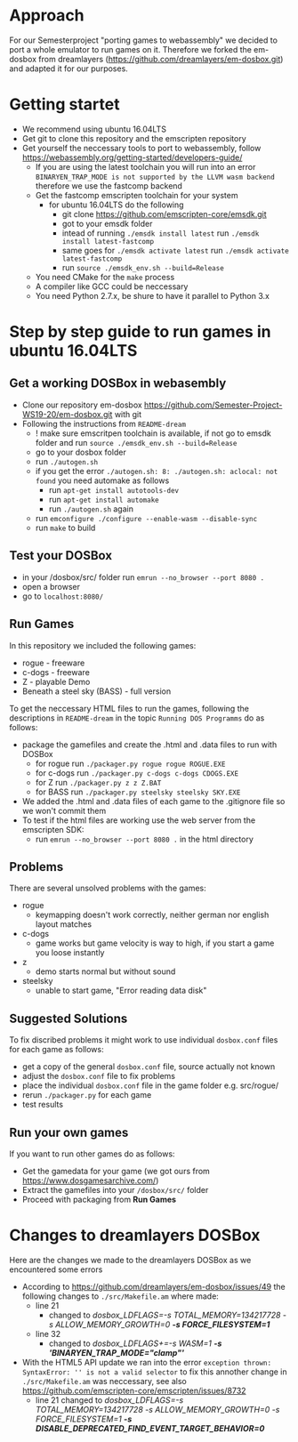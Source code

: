 # Approach

For our Semesterproject "porting games to webassembly" we decided to port a whole emulator to run games on it. Therefore we forked the em-dosbox from dreamlayers (https://github.com/dreamlayers/em-dosbox.git) and adapted it for our purposes.


# Getting startet

* We recommend using ubuntu 16.04LTS
* Get git to clone this repository and the emscripten repository
* Get yourself the neccessary tools to port to webassembly, follow https://webassembly.org/getting-started/developers-guide/
  * If you are using the latest toolchain you will run into an error ```BINARYEN_TRAP_MODE is not supported by the LLVM wasm backend``` therefore we use the fastcomp backend
  * Get the fastcomp emscripten toolchain for your system
    * for ubuntu 16.04LTS do the following
      * git clone https://github.com/emscripten-core/emsdk.git
      * got to your emsdk folder
      * intead of running ```./emsdk install latest``` run ```./emsdk install latest-fastcomp```
      * same goes for ```./emsdk activate latest``` run ```./emsdk activate latest-fastcomp```
      * run ```source ./emsdk_env.sh --build=Release```
  * You need CMake for the ```make``` process
  * A compiler like GCC could be neccessary
  * You need Python 2.7.x, be shure to have it parallel to Python 3.x


# Step by step guide to run games in ubuntu 16.04LTS

## Get a working DOSBox in webasembly
* Clone our repository em-dosbox https://github.com/Semester-Project-WS19-20/em-dosbox.git with git
* Following the instructions from `README-dream`
  * ! make sure emscritpen toolchain is available, if not go to emsdk folder and run ```source ./emsdk_env.sh --build=Release```
  * go to your dosbox folder
  * run ```./autogen.sh```
  * if you get the error ```./autogen.sh: 8: ./autogen.sh: aclocal: not found``` you need automake as follows
    * run ```apt-get install autotools-dev```
    * run ```apt-get install automake```
    * run ```./autogen.sh``` again
  * run ```emconfigure ./configure --enable-wasm --disable-sync```
  * run ```make``` to build

## Test your DOSBox
* in your /dosbox/src/ folder run ```emrun --no_browser --port 8080 .```
* open a browser
* go to `localhost:8080/`

## Run Games
In this repository we included the following games:

* rogue - freeware
* c-dogs - freeware
* Z - playable Demo
* Beneath a steel sky (BASS) - full version

To get the neccessary HTML files to run the games, following the descriptions in `README-dream` in the topic `Running DOS Programms` do as follows:
* package the gamefiles and create the .html and .data files to run with DOSBox
  * for rogue run ```./packager.py rogue rogue ROGUE.EXE```
  * for c-dogs run ```./packager.py c-dogs c-dogs CDOGS.EXE```
  * for Z run ```./packager.py z z Z.BAT```
  * for BASS run ```./packager.py steelsky steelsky SKY.EXE```
* We added the .html and .data files of each game to the .gitignore file so we won't commit them
* To test if the html files are working use the web server from the emscripten SDK:
  * run ```emrun --no_browser --port 8080 .``` in the html directory

## Problems
There are several unsolved problems with the games:
* rogue
  * keymapping doesn't work correctly, neither german nor english layout matches
* c-dogs
  * game works but game velocity is way to high, if you start a game you loose instantly
* z
  * demo starts normal but without sound
* steelsky
  * unable to start game, "Error reading data disk"

## Suggested Solutions
To fix discribed problems it might work to use individual `dosbox.conf` files for each game as follows:
* get a copy of the general `dosbox.conf` file, source actually not known
* adjust the `dosbox.conf` file to fix problems
* place the individual `dosbox.conf` file in the game folder e.g. src/rogue/
* rerun `./packager.py` for each game
* test results

## Run your own games
If you want to run other games do as follows:
* Get the gamedata for your game (we got ours from https://www.dosgamesarchive.com/)
* Extract the gamefiles into your `/dosbox/src/` folder
* Proceed with packaging from **Run Games**


# Changes to dreamlayers DOSBox

Here are the changes we made to the dreamlayers DOSBox as we encountered some errors
 
* According to https://github.com/dreamlayers/em-dosbox/issues/49 the following changes to ```./src/Makefile.am``` where made:
  * line 21
    * changed to _dosbox_LDFLAGS=-s TOTAL_MEMORY=134217728 -s ALLOW_MEMORY_GROWTH=0 **-s FORCE_FILESYSTEM=1**_
  * line 32
    * changed to _dosbox_LDFLAGS+=-s WASM=1 **-s 'BINARYEN_TRAP_MODE="clamp"'**_
* With the HTML5 API update we ran into the error `exception thrown: SyntaxError: '' is not a valid selector` to fix this annother change in ```./src/Makefile.am``` was neccessary, see also https://github.com/emscripten-core/emscripten/issues/8732
  * line 21 changed to _dosbox_LDFLAGS=-s TOTAL_MEMORY=134217728 -s ALLOW_MEMORY_GROWTH=0 -s FORCE_FILESYSTEM=1 **-s DISABLE_DEPRECATED_FIND_EVENT_TARGET_BEHAVIOR=0**_
